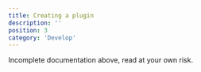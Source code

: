 ```yaml
---
title: Creating a plugin
description: ''
position: 3
category: 'Develop'
---
```


<alert type="warning">
Incomplete documentation above, read at your own risk.
</alert>